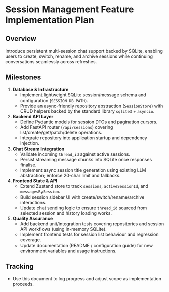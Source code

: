 # Session Management Feature Implementation Plan

## Overview
Introduce persistent multi-session chat support backed by SQLite, enabling users to create, switch, rename, and archive sessions while continuing conversations seamlessly across refreshes.

## Milestones
1. **Database & Infrastructure**
   - Implement lightweight SQLite session/message schema and configuration (`SESSION_DB_PATH`).
   - Provide an async-friendly repository abstraction (`SessionStore`) with CRUD helpers backed by the standard library `sqlite3` + `asyncio`.
2. **Backend API Layer**
   - Define Pydantic models for session DTOs and pagination cursors.
   - Add FastAPI router (`/api/sessions`) covering list/create/get/patch/delete operations.
   - Integrate repository into application startup and dependency injection.
3. **Chat Stream Integration**
   - Validate incoming `thread_id` against active sessions.
   - Persist streaming message chunks into SQLite once responses finalise.
   - Implement async session title generation using existing LLM abstraction; enforce 20-char limit and fallbacks.
4. **Frontend State & API**
   - Extend Zustand store to track `sessions`, `activeSessionId`, and `messagesBySession`.
   - Build session sidebar UI with create/switch/rename/archive interactions.
   - Update chat sending logic to ensure `thread_id` sourced from selected session and history loading works.
5. **Quality Assurance**
   - Add backend unit/integration tests covering repositories and session API workflows (using in-memory SQLite).
   - Implement frontend tests for session list behaviour and regression coverage.
   - Update documentation (README / configuration guide) for new environment variables and usage instructions.

## Tracking
- Use this document to log progress and adjust scope as implementation proceeds.
